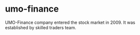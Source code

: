 # umo-finance
UMO-Finance company entered the stock market in 2009. It was established by skilled traders team.
